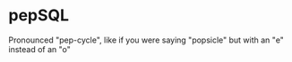 # pepSQL
Pronounced "pep-cycle", like if you were saying "popsicle" but with an "e" instead of an "o"
